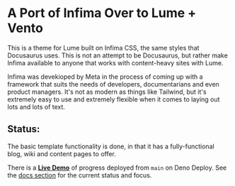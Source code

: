 # A Port of Infima Over to Lume + Vento

This is a theme for Lume built on Infima CSS, the same styles that Docusaurus
uses. This is not an attempt to be Docusaurus, but rather make Infima available
to anyone that works with content-heavy sites with Lume.

Infima was devekioped by Meta in the process of coming up with a framework that
suits the needs of developers, documentarians and even product managers. It's
not as modern as things like Tailwind, but it's extremely easy to use and
extremely flexible when it comes to laying out lots and lots of text.

## Status:

The basic template functionality is done, in that it has a fully-functional 
blog, wiki and content pages to offer.

There is a **[Live Demo](https://cushytext.deno.dev)** of progress deployed from
`main` on Deno Deploy. See the [docs section](https://cushytext.deno.dev/docs/)
for the current status and focus.
